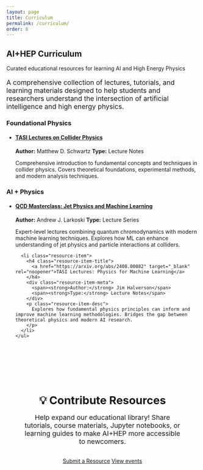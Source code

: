 ```yaml
---
layout: page
title: Curriculum
permalink: /curriculum/
order: 6
---
```


<section class="hero-section hero-tight">
  <div class="wrapper">
    <h1 class="hero-title">AI+HEP Curriculum</h1>
    <p class="hero-subtitle">Curated educational resources for learning AI and High Energy Physics</p>
  </div>
</section>

<div class="wrapper">
  <div class="content-section">
    <p style="font-size: 1.1rem; color: var(--text-secondary); max-width: 800px;">
      A comprehensive collection of lectures, tutorials, and learning materials designed to help students and researchers understand the intersection of artificial intelligence and high energy physics.
    </p>
  </div>

  <div class="category-section">
    <h3> Foundational Physics</h3>
    <ul class="resource-list">
      <li class="resource-item">
        <h4 class="resource-item-title">
          <a href="https://arxiv.org/abs/1709.04533" target="_blank" rel="noopener">TASI Lectures on Collider Physics</a>
        </h4>
        <div class="resource-item-meta">
          <span><strong>Author:</strong> Matthew D. Schwartz</span>
          <span><strong>Type:</strong> Lecture Notes</span>
        </div>
        <p class="resource-item-desc">
          Comprehensive introduction to fundamental concepts and techniques in collider physics. Covers theoretical foundations, experimental methods, and modern analysis techniques.
        </p>
      </li>
    </ul>
  </div>

  <div class="category-section">
    <h3> AI + Physics</h3>
    <ul class="resource-list">
      <li class="resource-item">
        <h4 class="resource-item-title">
          <a href="https://arxiv.org/abs/2407.04897" target="_blank" rel="noopener">QCD Masterclass: Jet Physics and Machine Learning</a>
        </h4>
        <div class="resource-item-meta">
          <span><strong>Author:</strong> Andrew J. Larkoski</span>
          <span><strong>Type:</strong> Lecture Series</span>
        </div>
        <p class="resource-item-desc">
          Expert-level lectures combining quantum chromodynamics with modern machine learning techniques. Explores how ML can enhance understanding of jet physics and particle interactions at colliders.
        </p>
      </li>

      <li class="resource-item">
        <h4 class="resource-item-title">
          <a href="https://arxiv.org/abs/2408.00082" target="_blank" rel="noopener">TASI Lectures: Physics for Machine Learning</a>
        </h4>
        <div class="resource-item-meta">
          <span><strong>Author:</strong> Jim Halverson</span>
          <span><strong>Type:</strong> Lecture Notes</span>
        </div>
        <p class="resource-item-desc">
          Explores how fundamental physics principles can inform and improve machine learning methodologies. Bridges the gap between theoretical physics and modern AI research.
        </p>
      </li>
    </ul>
  </div>

  <div class="content-section" style="margin-top: 4rem;">
    <div class="highlight-box" style="text-align: center; padding: 2.5rem;">
      <h3 style="color: var(--accent-color); font-size: 1.8rem; margin-bottom: 1rem;">💡 Contribute Resources</h3>
      <p style="font-size: 1.1rem; max-width: 600px; margin: 0 auto 2rem;">
        Help expand our educational library! Share tutorials, course materials, Jupyter notebooks, or learning guides to make AI+HEP more accessible to newcomers.
      </p>
      <div class="btn-row center">
        <a href="https://groups.google.com/g/hep-aiea" class="btn">Submit a Resource</a>
        <a href="/workshops/" class="btn btn-outline">View events</a>
      </div>
    </div>
  </div>
</div>


